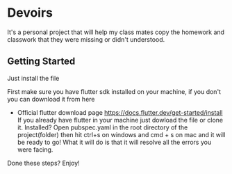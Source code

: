 # Devoirs

It's a personal project that will help my class mates copy the homework and classwork that they were missing or didn't understood.

## Getting Started

Just install the file

First make sure you have flutter sdk installed on your machine, if you don't you can download it from here
- Official flutter download page https://docs.flutter.dev/get-started/install
If you already have flutter in your machine just dowload the file or clone it. Installed? Open pubspec.yaml in the root directory of the project(folder) then hit ctrl+s on windows and cmd + s on mac and it will be ready to go! What it will do is that it will resolve all the errors you were facing.

Done these steps? Enjoy!
